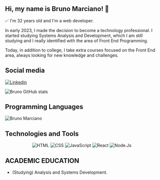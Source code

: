 ## Hi, my name is Bruno Marciano! 👋

✅ I'm 32 years old and I'm a web developer.

In early 2023, I made the decision to become a technology professional.
I started studying Systems Analysis and Development, which I am still studying and I really identified with the area of ​​Front End Programming.

Today, in addition to college, I take extra courses focused on the Front End area, always looking for new knowledge and challenges.

## Social media

[![Linkedin](https://img.shields.io/badge/LinkedIn-0077B5?style=for-the-badge&logo=linkedin&logoColor=white)](https://www.linkedin.com/in/obrunomarciano/) 



![Bruno GitHub stats](https://github-readme-stats.vercel.app/api?username=obrunomarciano&show_icons=true&theme=transparent)

## Programming Languages

![Bruno Marciano](https://github-readme-stats.vercel.app/api/top-langs/?username=obrunomarciano&langs_count=8&theme=dark)

## Technologies and Tools

<div align="center">

<img alt="HTML" src="https://img.shields.io/badge/HTML-239120?style=for-the-badge&logo=html5&logoColor=white" />

<img alt="CSS" src="https://img.shields.io/badge/CSS-239120?&style=for-the-badge&logo=css3&logoColor=white" />

<img alt="JavaScript" src="https://img.shields.io/badge/JavaScript-323330?style=for-the-badge&logo=javascript&logoColor=F7DF1E" />

<img alt="React" src="https://img.shields.io/badge/React-20232A?style=for-the-badge&logo=react&logoColor=61DAFB" />

<img alt="Node.Js" src="https://img.shields.io/badge/Node.js-43853D?style=for-the-badge&logo=node.js&logoColor=white" />

</div>


## ACADEMIC EDUCATION
* (Studying) Analysis and Systems Development.


